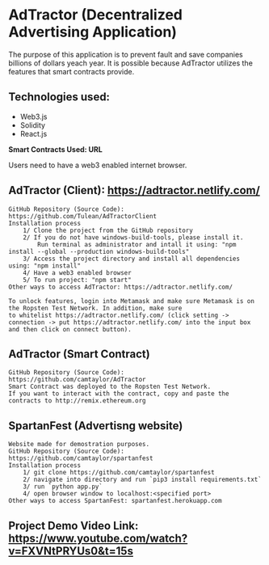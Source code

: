 # AdTractor (Decentralized Advertising Application)

The purpose of this application is to prevent fault and save companies billions of dollars yeach year. 
It is possible because AdTractor utilizes the features that smart contracts provide.

## Technologies used: 
- Web3.js
- Solidity
- React.js

**Smart Contracts Used: URL**

Users need to have a web3 enabled internet browser.

## AdTractor (Client): https://adtractor.netlify.com/
	GitHub Repository (Source Code): https://github.com/Tulean/AdTractorClient
	Installation process
		1/ Clone the project from the GitHub repository
		2/ If you do not have windows-build-tools, please install it. 
			Run terminal as administrator and intall it using: "npm install --global --production windows-build-tools"
		3/ Access the project directory and install all dependencies using: "npm install"
		4/ Have a web3 enabled browser
		5/ To run project: "npm start"
	Other ways to access AdTractor: https://adtractor.netlify.com/
	
	To unlock features, login into Metamask and make sure Metamask is on the Ropsten Test Network. In addition, make sure
	to whitelist https://adtractor.netlify.com/ (click setting -> connection -> put https://adtractor.netlify.com/ into the input box and then click on connect button).

## AdTractor (Smart Contract)
	GitHub Repository (Source Code): https://github.com/camtaylor/AdTractor
	Smart Contract was deployed to the Ropsten Test Network.
	If you want to interact with the contract, copy and paste the contracts to http://remix.ethereum.org


## SpartanFest (Advertisng website)
	Website made for demostration purposes.
	GitHub Repository (Source Code): https://github.com/camtaylor/spartanfest
	Installation process
		1/ git clone https://github.com/camtaylor/spartanfest
		2/ navigate into directory and run `pip3 install requirements.txt`
		3/ run `python app.py`
		4/ open browser window to localhost:<specified port>
	Other ways to access SpartanFest: spartanfest.herokuapp.com

## Project Demo Video Link: https://www.youtube.com/watch?v=FXVNtPRYUs0&t=15s

